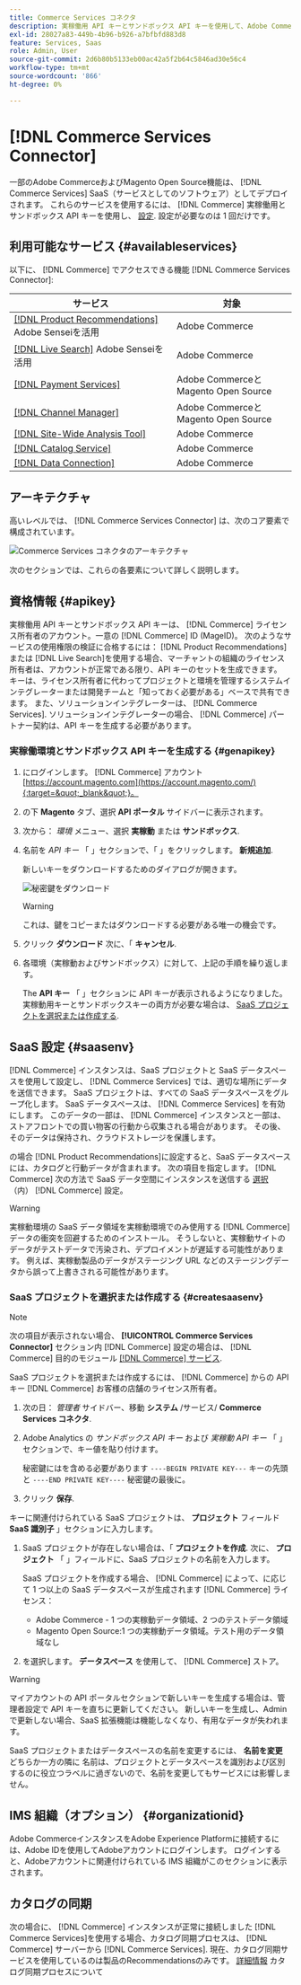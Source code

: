 ```yaml
---
title: Commerce Services コネクタ
description: 実稼働用 API キーとサンドボックス API キーを使用して、Adobe CommerceまたはMagento Open Sourceインスタンスをサービスに統合する方法について説明します。
exl-id: 28027a83-449b-4b96-b926-a7bfbfd883d8
feature: Services, Saas
role: Admin, User
source-git-commit: 2d6b80b5133eb00ac42a5f2b64c5846ad30e56c4
workflow-type: tm+mt
source-wordcount: '866'
ht-degree: 0%

---
```


# [!DNL Commerce Services Connector]

一部のAdobe CommerceおよびMagento Open Source機能は、 [!DNL Commerce Services]  SaaS（サービスとしてのソフトウェア）としてデプロイされます。 これらのサービスを使用するには、 [!DNL Commerce] 実稼働用とサンドボックス API キーを使用し、 [設定](https://experienceleague.adobe.com/docs/commerce-admin/config/services/saas.html). 設定が必要なのは 1 回だけです。

## 利用可能なサービス {#availableservices}

以下に、 [!DNL Commerce] でアクセスできる機能 [!DNL Commerce Services Connector]:

| サービス | 対象 |
| ---|--- |
| [[!DNL Product Recommendations]](/help/product-recommendations/overview.md) Adobe Senseiを活用 | Adobe Commerce |
| [[!DNL Live Search]](/help/live-search/overview.md) Adobe Senseiを活用 | Adobe Commerce |
| [[!DNL Payment Services]](/help/payment-services/overview.md) | Adobe CommerceとMagento Open Source |
| [[!DNL Channel Manager]](https://experienceleague.adobe.com/docs/commerce-channels/channel-manager/intro-to-channel-manager/overview.html) | Adobe CommerceとMagento Open Source |
| [[!DNL Site-Wide Analysis Tool]](https://experienceleague.adobe.com/docs/commerce-operations/tools/site-wide-analysis-tool/intro.html) | Adobe Commerce |
| [[!DNL Catalog Service]](/help/catalog-service/overview.md) | Adobe Commerce |
| [[!DNL Data Connection]](/help/data-connection/overview.md) | Adobe Commerce |

## アーキテクチャ

高いレベルでは、 [!DNL Commerce Services Connector] は、次のコア要素で構成されています。

![Commerce Services コネクタのアーキテクチャ](assets/saas-config-sync-workflow.png)

次のセクションでは、これらの各要素について詳しく説明します。

## 資格情報 {#apikey}

実稼働用 API キーとサンドボックス API キーは、 [!DNL Commerce] ライセンス所有者のアカウント。一意の [!DNL Commerce] ID (MageID)。 次のようなサービスの使用権限の検証に合格するには： [!DNL Product Recommendations] または [!DNL Live Search]を使用する場合、マーチャントの組織のライセンス所有者は、アカウントが正常である限り、API キーのセットを生成できます。 キーは、ライセンス所有者に代わってプロジェクトと環境を管理するシステムインテグレーターまたは開発チームと「知っておく必要がある」ベースで共有できます。 また、ソリューションインテグレーターは、 [!DNL Commerce Services]. ソリューションインテグレーターの場合、 [!DNL Commerce] パートナー契約は、API キーを生成する必要があります。

### 実稼働環境とサンドボックス API キーを生成する {#genapikey}

1. にログインします。 [!DNL Commerce] アカウント [https://account.magento.com](https://account.magento.com/){:target=&quot;_blank&quot;}。

1. の下 **Magento** タブ、選択 **API ポータル** サイドバーに表示されます。

1. 次から： _環境_ メニュー、選択 **実稼動** または **サンドボックス**.

1. 名前を _API キー_ 「 」セクションで、「 」をクリックします。 **新規追加**.

   新しいキーをダウンロードするためのダイアログが開きます。

   ![秘密鍵をダウンロード](assets/download-api-private-key.png)

   >[!WARNING]
   >
   > これは、鍵をコピーまたはダウンロードする必要がある唯一の機会です。

1. クリック **ダウンロード** 次に、「 **キャンセル**.

1. 各環境（実稼動およびサンドボックス）に対して、上記の手順を繰り返します。

   The **API キー** 「 」セクションに API キーが表示されるようになりました。 実稼動用キーとサンドボックスキーの両方が必要な場合は、 [SaaS プロジェクトを選択または作成する](#createsaasenv).

## SaaS 設定 {#saasenv}

[!DNL Commerce] インスタンスは、SaaS プロジェクトと SaaS データスペースを使用して設定し、 [!DNL Commerce Services] では、適切な場所にデータを送信できます。 SaaS プロジェクトは、すべての SaaS データスペースをグループ化します。 SaaS データスペースは、 [!DNL Commerce Services] を有効にします。 このデータの一部は、 [!DNL Commerce] インスタンスと一部は、ストアフロントでの買い物客の行動から収集される場合があります。 その後、そのデータは保持され、クラウドストレージを保護します。

の場合 [!DNL Product Recommendations]に設定すると、SaaS データスペースには、カタログと行動データが含まれます。 次の項目を指定します。 [!DNL Commerce] 次の方法で SaaS データ空間にインスタンスを送信する [選択](https://docs.magento.com/user-guide/configuration/services/saas.html) （内） [!DNL Commerce] 設定。

>[!WARNING]
>
> 実稼動環境の SaaS データ領域を実稼動環境でのみ使用する [!DNL Commerce] データの衝突を回避するためのインストール。 そうしないと、実稼動サイトのデータがテストデータで汚染され、デプロイメントが遅延する可能性があります。 例えば、実稼動製品のデータがステージング URL などのステージングデータから誤って上書きされる可能性があります。

### SaaS プロジェクトを選択または作成する {#createsaasenv}

>[!NOTE]
>
> 次の項目が表示されない場合、 **[!UICONTROL Commerce Services Connector]** セクション内 [!DNL Commerce] 設定の場合は、 [!DNL Commerce] 目的のモジュール [[!DNL Commerce] サービス](#availableservices).

SaaS プロジェクトを選択または作成するには、 [!DNL Commerce] からの API キー [!DNL Commerce] お客様の店舗のライセンス所有者。

1. 次の日： _管理者_ サイドバー、移動 **システム** /サービス/ **Commerce Services コネクタ**.

1. Adobe Analytics の _サンドボックス API キー_ および _実稼動 API キー_ 「 」セクションで、キー値を貼り付けます。

   秘密鍵にはを含める必要があります `----BEGIN PRIVATE KEY---` キーの先頭と `----END PRIVATE KEY----` 秘密鍵の最後に。

1. クリック **保存**.

キーに関連付けられている SaaS プロジェクトは、 **プロジェクト** フィールド **SaaS 識別子** 」セクションに入力します。

1. SaaS プロジェクトが存在しない場合は、「 **プロジェクトを作成**. 次に、 **プロジェクト** 「 」フィールドに、SaaS プロジェクトの名前を入力します。

   SaaS プロジェクトを作成する場合、 [!DNL Commerce] によって、に応じて 1 つ以上の SaaS データスペースが生成されます [!DNL Commerce] ライセンス：
   - Adobe Commerce - 1 つの実稼動データ領域、2 つのテストデータ領域
   - Magento Open Source:1 つの実稼動データ領域。テスト用のデータ領域なし

1. を選択します。 **データスペース** を使用して、 [!DNL Commerce] ストア。

>[!WARNING]
>
> マイアカウントの API ポータルセクションで新しいキーを生成する場合は、管理者設定で API キーを直ちに更新してください。 新しいキーを生成し、Admin で更新しない場合、SaaS 拡張機能は機能しなくなり、有用なデータが失われます。

SaaS プロジェクトまたはデータスペースの名前を変更するには、 **名前を変更** どちらか一方の隣に 名前は、プロジェクトとデータスペースを識別および区別するのに役立つラベルに過ぎないので、名前を変更してもサービスには影響しません。

## IMS 組織（オプション） {#organizationid}

Adobe CommerceインスタンスをAdobe Experience Platformに接続するには、Adobe IDを使用してAdobeアカウントにログインします。 ログインすると、Adobeアカウントに関連付けられている IMS 組織がこのセクションに表示されます。

## カタログの同期

次の場合に、 [!DNL Commerce] インスタンスが正常に接続しました [!DNL Commerce Services]を使用する場合、カタログ同期プロセスは、 [!DNL Commerce] サーバーから [!DNL Commerce Services]. 現在、カタログ同期サービスを使用しているのは製品のRecommendationsのみです。 [詳細情報](catalog-sync.md) カタログ同期プロセスについて
